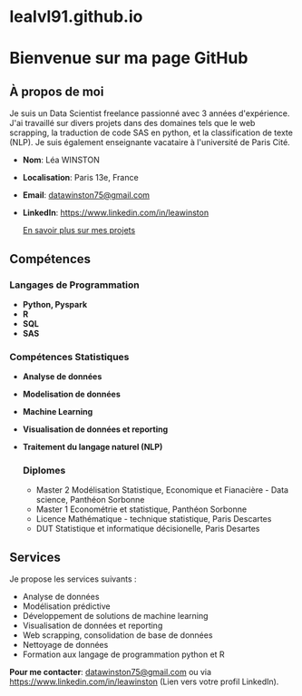 # lealvl91.github.io

# Bienvenue sur ma page GitHub

## À propos de moi
Je suis un Data Scientist freelance passionné avec 3 années d'expérience. J'ai travaillé sur divers projets dans des domaines tels que le web scrapping, la traduction de code SAS en python, et la classification de texte (NLP). Je suis également enseignante vacataire à l'université de Paris Cité.

- **Nom**: Léa WINSTON
- **Localisation**: Paris 13e, France
- **Email**: datawinston75@gmail.com
- **LinkedIn**: https://www.linkedin.com/in/leawinston

  [En savoir plus sur mes projets](projects.md)

## Compétences

### Langages de Programmation
- **Python, Pyspark**
- **R**
- **SQL**
- **SAS**

### Compétences Statistiques
- **Analyse de données**
- **Modelisation de données**
- **Machine Learning**
- **Visualisation de données et reporting**
- **Traitement du langage naturel (NLP)**

  ### Diplomes
  - Master 2 Modélisation Statistique, Economique et Fianacière - Data science, Panthéon Sorbonne
  - Master 1 Econométrie et statistique, Panthéon Sorbonne
  - Licence Mathématique - technique statistique, Paris Descartes
  - DUT Statistique et informatique décisionelle, Paris Desartes

## Services
Je propose les services suivants :
- Analyse de données
- Modélisation prédictive
- Développement de solutions de machine learning
- Visualisation de données et reporting
- Web scrapping, consolidation de base de données
- Nettoyage de données
- Formation aux langage de programmation python et R

**Pour me contacter**: datawinston75@gmail.com ou via https://www.linkedin.com/in/leawinston (Lien vers votre profil LinkedIn).
